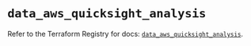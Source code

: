 # `data_aws_quicksight_analysis`

Refer to the Terraform Registry for docs: [`data_aws_quicksight_analysis`](https://registry.terraform.io/providers/hashicorp/aws/6.7.0/docs/data-sources/quicksight_analysis).
